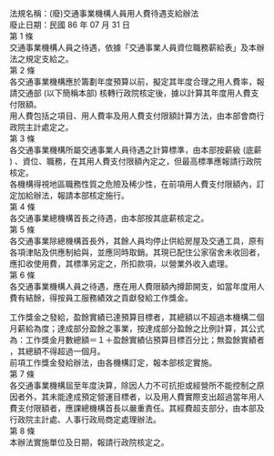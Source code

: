 法規名稱：(廢)交通事業機構人員用人費待遇支給辦法  
廢止日期：民國 86 年 07 月 31 日  
第 1 條  
交通事業機構人員之待遇，依據「交通事業人員資位職務薪給表」及本辦  
法之規定支給之。  
第 2 條  
各交通事業機構應於籌劃年度預算以前，擬定其年度合理之用人費率，報  
請交通部 (以下簡稱本部) 核轉行政院核定後，據以計算其年度用人費支  
付限額。  
用人費包括之項目、用人費率及用人費支付限額計算方法，由本部會商行  
政院主計處定之。  
第 3 條  
各交通事業機構所屬交通事業人員待遇之計算標準，由本部按薪級 (底薪  
) 、資位、職務，在其用人費支付限額內定之，但最高標準應報請行政院  
核定。  
各機構得視地區職務性質之危險及稀少性，在前項用人費支付限額內，訂  
定加給辦法，報請本部核定施行。  
第 4 條  
各交通事業總機構首長之待遇，由本部按其底薪核定之。  
第 5 條  
各交通事業除總機構首長外，其餘人員均停止供給房屋及交通工具，原有  
各項津貼及供應制給與，並應同時取銷。其現已配住公家宿舍未收回者，  
應扣收使用費，其標準另定之，所扣款項，以營業外收入處理。  
第 6 條  
各交通事業機構人員之待遇，應在用人費限額內撙節開支，如當年度用人  
費有結餘，得按員工服務績效之貢獻發給工作獎金。  


工作獎金之發給，盈餘實績已達預算目標者，其總額以不超過本機構二個  
月薪給為度；達成部分盈餘之事業，按達成部分盈餘之比例計算，其公式  
為：工作獎金月數總額＝１＋盈餘實績佔預算目標百分比；無盈餘實績者  
，其總額不得超過一個月。  
前項工作獎金發給辦法，由各機構訂定，報本部核定實施。  
第 7 條  
各交通事業機構屆至年度決算，除因人力不可抗拒或經營所不能控制之原  
因者外，其未能達成預定營運目標者，以及用人費實際支出超過當年用人  
費支付限額者，應課總機構首長以嚴重責任。其經費超支部分，由本部及  
行政院主計處、人事行政局商定處理辦法。  
第 8 條  
本辦法實施單位及日期，報請行政院核定之。  



